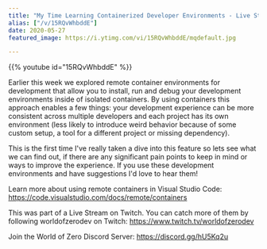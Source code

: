 ```yaml
---
title: "My Time Learning Containerized Developer Environments - Live Stream"
alias: ["/v/15RQvWhbddE"]
date: 2020-05-27
featured_image: https://i.ytimg.com/vi/15RQvWhbddE/mqdefault.jpg

---
```


{{% youtube id="15RQvWhbddE" %}}

Earlier this week we explored remote container environments for development that allow you to install, run and debug your development environments inside of isolated containers. By using containers this approach enables a few things: your development experience can be more consistent across multiple developers and each project has its own environment (less likely to introduce weird behavior because of some custom setup, a tool for a different project or missing dependency).

This is the first time I've really taken a dive into this feature so lets see what we can find out, if there are any significant pain points to keep in mind or ways to improve the experience. If you use these development environments and have suggestions I'd love to hear them!

Learn more about using remote containers in Visual Studio Code: https://code.visualstudio.com/docs/remote/containers

This was part of a Live Stream on Twitch. You can catch more of them by following worldofzerodev on Twitch: https://www.twitch.tv/worldofzerodev

Join the World of Zero Discord Server: https://discord.gg/hU5Kq2u